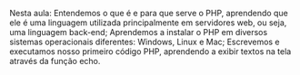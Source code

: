 Nesta aula:
Entendemos o que é e para que serve o PHP, aprendendo que ele é uma linguagem utilizada principalmente em servidores web, ou seja, uma linguagem back-end;
Aprendemos a instalar o PHP em diversos sistemas operacionais diferentes: Windows, Linux e Mac;
Escrevemos e executamos nosso primeiro código PHP, aprendendo a exibir textos na tela através da função echo.
